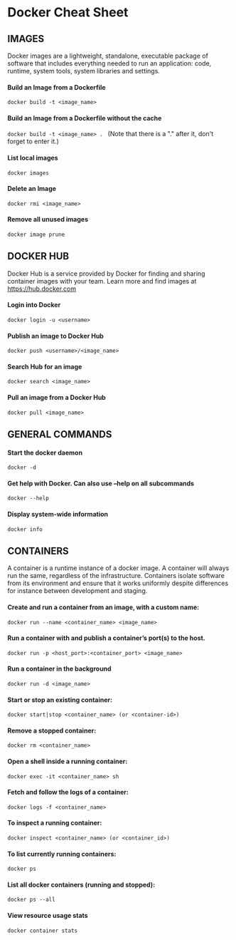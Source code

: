 # Docker Cheat Sheet

## IMAGES

Docker images are a lightweight, standalone, executable package of software that includes everything needed to run an application: code, runtime, system tools, system libraries and settings.

#### Build an Image from a Dockerfile
```docker build -t <image_name>```

#### Build an Image from a Dockerfile without the cache
```docker build -t <image_name> . ``` (Note that there is a "." after it, don't forget to enter it.)

#### List local images
```docker images```

#### Delete an Image
```docker rmi <image_name>```

#### Remove all unused images
```docker image prune```

## DOCKER HUB

Docker Hub is a service provided by Docker for finding and sharing container images with your team. Learn more and find images
at https://hub.docker.com

#### Login into Docker
```docker login -u <username>```

#### Publish an image to Docker Hub
```docker push <username>/<image_name>```

#### Search Hub for an image
```docker search <image_name>```

#### Pull an image from a Docker Hub
```docker pull <image_name>```

## GENERAL COMMANDS

#### Start the docker daemon
```docker -d```

#### Get help with Docker. Can also use –help on all subcommands
```docker --help```

#### Display system-wide information
```docker info```

## CONTAINERS

A container is a runtime instance of a docker image. A container will always run the same, regardless of the infrastructure. Containers isolate software from its environment and ensure that it works uniformly despite differences for instance between development and staging.

#### Create and run a container from an image, with a custom name:
```docker run --name <container_name> <image_name>```

#### Run a container with and publish a container’s port(s) to the host.
```docker run -p <host_port>:<container_port> <image_name>```

#### Run a container in the background
```docker run -d <image_name>```

#### Start or stop an existing container:
```docker start|stop <container_name> (or <container-id>)```

#### Remove a stopped container:
```docker rm <container_name>```

#### Open a shell inside a running container:
```docker exec -it <container_name> sh```

#### Fetch and follow the logs of a container:
```docker logs -f <container_name>```

#### To inspect a running container:
```docker inspect <container_name> (or <container_id>)```

#### To list currently running containers:
```docker ps```

#### List all docker containers (running and stopped):
```docker ps --all```

#### View resource usage stats
```docker container stats```
